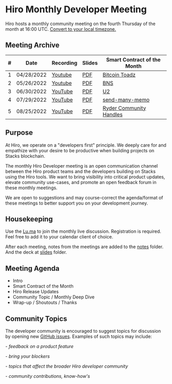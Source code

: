 # Hiro Monthly Developer Meeting

Hiro hosts a monthly community meeting on the fourth Thursday of the month at 16:00 UTC.
[Convert to your local timezone.](https://everytimezone.com/s/1f8e5e9a)

## Meeting Archive

| #           | Date        |  Recording  |   Slides    | Smart Contract of the Month |
| ----------- | ----------- | ----------- | ----------- | --------------------------- |
| 1           | 04/28/2022  | [Youtube](https://www.youtube.com/watch?v=8UkjTgBuyuM)      | [PDF](https://github.com/hirosystems/community-meeting/blob/main/slides/%231%2C%20April%2028%202022%20-%20Hiro%20Developer%20Community%20Meeting.pdf)       | [Bitcoin Toadz](https://youtu.be/YIEkSY7gz8A) |
| 2           | 05/26/2022  | [Youtube](https://www.youtube.com/watch?v=-dFC4Z32M5U)     | [PDF](https://github.com/hirosystems/community-meeting/blob/main/slides/%232%2C%20May%2026%202022%20-%20Hiro%20Developer%20Community%20Meeting.pdf)        | [BNS](https://www.youtube.com/watch?v=OCLrxFVUSCg) |
| 3           | 06/30/2022  |  [YouTube](https://youtu.be/1ISei6WPccg)  | [PDF](https://github.com/hirosystems/community-meeting/blob/d259c59fa9e6431e76b689cdc204894187551af7/slides/%233,%20June%2030%202022%20-%20Hiro%20Developer%20Community%20Meeting.pdf)| [U2](https://www.youtube.com/watch?v=Va-yb_pnN1I) |
| 4           | 07/29/2022  |  [YouTube](https://youtu.be/TWGn7ZKALa4)  | [PDF](https://github.com/hirosystems/community-meeting/blob/main/slides/%234%2C%20July%2029%202022%20-%20Hiro%20Developer%20Community%20Meeting.pdf)| [send-many-memo](https://youtu.be/6Cg00QkSN4w) |
| 5           | 08/25/2022  |  [YouTube](https://www.youtube.com/watch?v=XdXldweXY7Q)  | [PDF](https://github.com/hirosystems/community-meeting/blob/main/slides/%235%2C%20August%2025%202022%20-%20Hiro%20Developer%20Community%20Meeting.pdf)| [Ryder Community Handles](https://www.youtube.com/watch?v=RbDs92kXu-M) |

## Purpose

At Hiro, we operate on a "developers first" principle. We deeply care for and empathize with your desire to be productive when building projects on Stacks blockchain. 

The monthly Hiro Developer meeting is an open communication channel between the Hiro product teams and the developers building on Stacks using the Hiro tools. We want to bring visibility into critical product updates, elevate community use-cases, and promote an open feedback forum in these monthly meetings.

We are open to suggestions and may course-correct the agenda/format of these meetings to better support you on your development journey.

## Housekeeping

Use the [Lu.ma](https://lu.ma/hiro-monthly-dev-call) to join the monthly live discussion. Registration is required. Feel free to add it to your calendar client of choice.

After each meeting, notes from the meetings are added to the [notes](/notes/) folder. And the deck at [slides](/slides/) folder.

## Meeting Agenda

- Intro
- Smart Contract of the Month
- Hiro Release Updates
- Community Topic / Monthly Deep Dive
- Wrap-up / Shoutouts / Thanks

## Community Topics

The developer community is encouraged to suggest topics for discussion by opening new [GitHub issues](https://github.com/hirosystems/community-meeting/issues/new?assignees=&labels=&template=community_topic.md). Examples of such topics may include:

_- feedback on a product feature_

_- bring your blockers_

_- topics that affect the broader Hiro developer community_

_- community contributions, know-how's_




